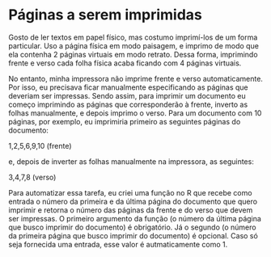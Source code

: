 # Páginas a serem imprimidas

Gosto de ler textos em papel físico, mas costumo imprimí-los de um forma particular. Uso a página física em modo paisagem, e imprimo de modo que ela contenha 2 páginas virtuais em modo retrato. Dessa forma, imprimindo frente e verso cada folha física acaba ficando com 4 páginas virtuais.

No entanto, minha impressora não imprime frente e verso automaticamente. Por isso, eu precisava ficar manualmente especificando as páginas que deveriam ser impressas. Sendo assim, para imprimir um documento eu começo imprimindo as páginas que corresponderão à frente, inverto as folhas manualmente, e depois imprimo o verso. Para um documento com 10 páginas, por exemplo, eu imprimiria primeiro as seguintes páginas do documento:

1,2,5,6,9,10 (frente)

e, depois de inverter as folhas manualmente na impressora, as seguintes:

3,4,7,8 (verso)

Para automatizar essa tarefa, eu criei uma função no R que recebe como entrada o número da primeira e da última página do documento que quero imprimir e retorna o número das páginas da frente e do verso que devem ser impressas. O primeiro argumento da função (o número da última página que busco imprimir do documento) é obrigatório. Já o segundo (o número da primeira página que busco imprimir do documento) é opcional. Caso só seja fornecida uma entrada, esse valor é autmaticamente como 1.
